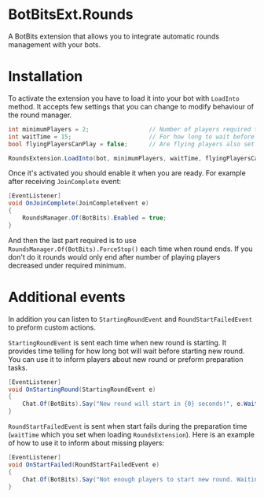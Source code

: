# BotBitsExt.Rounds

A BotBits extension that allows you to integrate automatic rounds management with your bots.

# Installation

To activate the extension you have to load it into your bot with `LoadInto` method.
It accepts few settings that you can change to modify behaviour of the round manager.

```csharp
int minimumPlayers = 2;                 // Number of players required to start new round
int waitTime = 15;                      // For how long to wait before starting new round (in seconds)
bool flyingPlayersCanPlay = false;      // Are flying players also set as playing?

RoundsExtension.LoadInto(bot, minimumPlayers, waitTime, flyingPlayersCanPlay);
```

Once it's activated you should enable it when you are ready.
For example after receiving `JoinComplete` event:

```csharp
[EventListener]
void OnJoinComplete(JoinCompleteEvent e)
{
    RoundsManager.Of(BotBits).Enabled = true;
}
```

And then the last part required is to use `RoundsManager.Of(BotBits).ForceStop()` each time when round ends. If you don't do it rounds would only end after number of playing players decreased under required minimum.

# Additional events

In addition you can listen to `StartingRoundEvent` and `RoundStartFailedEvent` to preform custom actions.

`StartingRoundEvent` is sent each time when new round is starting. It provides time telling for how long bot will wait before starting new round. You can use it to inform players about new round or preform preparation tasks.

```csharp
[EventListener]
void OnStartingRound(StartingRoundEvent e)
{
    Chat.Of(BotBits).Say("New round will start in {0} seconds!", e.WaitTime);
}
```

`RoundStartFailedEvent` is sent when start fails during the preparation time (`waitTime` which you set when loading `RoundsExtension`). Here is an example of how to use it to inform about missing players:

```csharp
[EventListener]
void OnStartFailed(RoundStartFailedEvent e)
{
    Chat.Of(BotBits).Say("Not enough players to start new round. Waiting for more...");
}
```
